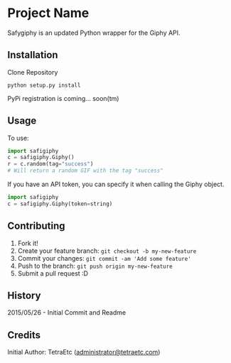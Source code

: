 # Project Name

Safygiphy is an updated Python wrapper for the Giphy API.

## Installation

Clone Repository
```
python setup.py install
```

PyPi registration is coming... soon(tm)

## Usage

To use:

```python
import safigiphy
c = safigiphy.Giphy()
r = c.random(tag="success")
# Will return a random GIF with the tag "success"
```

If you have an API token, you can specify it when calling the Giphy object.

```python
import safigiphy
c = safigiphy.Giphy(token=string)
```

## Contributing

1. Fork it!
2. Create your feature branch: `git checkout -b my-new-feature`
3. Commit your changes: `git commit -am 'Add some feature'`
4. Push to the branch: `git push origin my-new-feature`
5. Submit a pull request :D

## History

2015/05/26 - Initial Commit and Readme

## Credits

Initial Author: TetraEtc (administrator@tetraetc.com)
